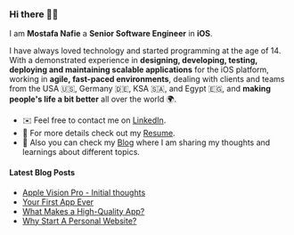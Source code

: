 ### Hi there 👋🏻 

I am **Mostafa Nafie** a **Senior Software Engineer** in **iOS**.

I have always loved technology and started programming at the age of 14. With a demonstrated experience in **designing, developing, testing, deploying and maintaining scalable applications** for the iOS platform, working in **agile, fast-paced environments**, dealing with clients and teams from the USA 🇺🇸, Germany 🇩🇪, KSA 🇸🇦, and Egypt 🇪🇬, and **making people's life a bit better** all over the world 🌍.

- ✉️ Feel free to contact me on [LinkedIn](https://www.linkedin.com/in/mostafanafie/).
- 🔖 For more details check out my [Resume](https://www.nafie.dev/resume).
- 📒 Also you can check my [Blog](https://www.nafie.dev/) where I am sharing my thoughts and learnings about different topics.

#### Latest Blog Posts
<!-- BLOG-POST-LIST:START -->
- [Apple Vision Pro - Initial thoughts](https://www.nafie.dev/blog/apple-vision-pro-initial-thoughts)
- [Your First App Ever](https://www.nafie.dev/blog/your-first-app-ever)
- [What Makes a High-Quality App?](https://www.nafie.dev/blog/what-makes-high-quality-app)
- [Why Start A Personal Website?](https://www.nafie.dev/blog/why-start-a-personal-website)
<!-- BLOG-POST-LIST:END -->
